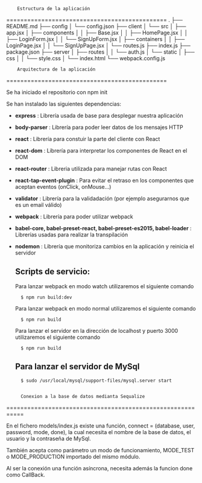 		Estructura de la aplicación
==============================================
		.
		├── README.md
		├── config
		│	└── config.json
		├── client
		│   └── src
		│       ├── app.jsx
		│       ├── components
		│       │   ├── Base.jsx
		│       │   ├── HomePage.jsx
		│       │   ├── LoginForm.jsx
		│       │   └── SignUpForm.jsx
		│       ├── containers
		│       │   ├── LoginPage.jsx
		│       │   └── SignUpPage.jsx
		│       └── routes.js
		├── index.js
		├── package.json
		├── server
		│   ├── routes
		│   │   └── auth.js
		│   └── static
		│       ├── css
		│       │   └── style.css
		│       └── index.html
		└── webpack.config.js




		Arquitectura de la aplicación
==============================================

Se ha iniciado el repositorio con npm init

Se han instalado las siguientes dependencias:
* __express__ : Librería usada de base para desplegar nuestra aplicación
* __body-parser__ : Librería para poder leer datos de los mensajes HTTP
* __react__ : Librería para constuir la parte del cliente con React
* __react-dom__ : Librería para interpretar los componentes de React en el DOM
* __react-router__ : Libreria utilizada para manejar rutas con React
* __react-tap-event-plugin__ : Para evitar el retraso en los componentes que aceptan eventos (onClick, onMouse...)
* __validator__ : Librería para la validadación (por ejemplo asegurarnos que es un email válido)
* __webpack__ : Librería para poder utilizar webpack
* __babel-core, babel-preset-react, babel-preset-es2015, babel-loader__ : Librerías usadas para realizar la transpilación
* __nodemon__ : Librería que monitoriza cambios en la aplicación y reinicia el servidor

	Scripts de servicio:
	--------------------
	
	Para lanzar webpack en modo watch utilizaremos el siguiente comando
	
		$ npm run build:dev
	
	Para lanzar webpack en modo normal utilizaremos el siguiente comando
	
		$ npm run build
	
	Para lanzar el servidor en la dirección de localhost y puerto 3000 utilizaremos el siguiente comando
	
		$ npm run build

	Para lanzar el servidor de MySql
	--------------------------------

		$ sudo /usr/local/mysql/support-files/mysql.server start


		Conexion a la base de datos medianta Sequalize
===========================================================

En el fichero models/index.js existe una función, connect = (database, user, password, mode, done), la cual 
necesita el nombre de la base de datos, el usuario y la contraseña de MySql.

También acepta como parámetro un modo de funcionamiento, MODE_TEST o MODE_PRODUCTION importado del mismo módulo.

Al ser la conexión una función asíncrona, necesita además la funcion done como CallBack.
